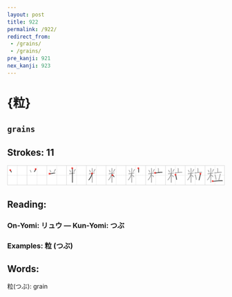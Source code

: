 ```yaml
---
layout: post
title: 922
permalink: /922/
redirect_from:
 - /grains/
 - /grains/
pre_kanji: 921
nex_kanji: 923
---
```


# {粒}

## `grains`

## Strokes: 11

<div class="stroke"><img src="../images/E7B292.png" /></div>

## Reading:

### On-Yomi: リュウ &mdash; Kun-Yomi: つぶ

### Examples: 粒 (つぶ)

## Words:

粒(つぶ): grain
